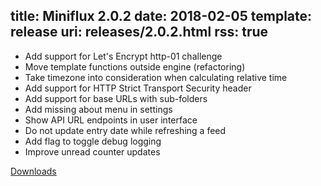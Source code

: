 title: Miniflux 2.0.2
date: 2018-02-05
template: release
uri: releases/2.0.2.html
rss: true
---
* Add support for Let's Encrypt http-01 challenge
* Move template functions outside engine (refactoring)
* Take timezone into consideration when calculating relative time
* Add support for HTTP Strict Transport Security header
* Add support for base URLs with sub-folders
* Add missing about menu in settings
* Show API URL endpoints in user interface
* Do not update entry date while refreshing a feed
* Add flag to toggle debug logging
* Improve unread counter updates

[Downloads](https://github.com/miniflux/v2/releases/tag/2.0.2)
